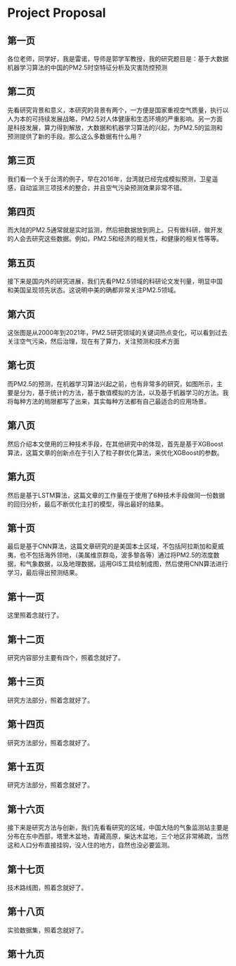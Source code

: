 # Project Proposal
## 第一页
各位老师，同学好，我是雷诺，导师是郭学军教授，我的研究题目是：基于大数据机器学习算法的中国的PM2.5时空特征分析及灾害防控预测

## 第二页
先看研究背景和意义，本研究的背景有两个，一方便是国家重视空气质量，执行以人为本的可持续发展战略，PM2.5对人体健康和生态环境的严重影响。另一方面是科技发展，算力得到解放，大数据和机器学习算法的兴起，为PM2.5的监测和预测提供了新的手段。那么这么多数据有什么用？

## 第三页
我们看一个关于台湾的例子，早在2016年，台湾就已经完成模拟预测，卫星遥感，自动监测三项技术的整合，并且空气污染预测效果非常不错。

## 第四页
而大陆的PM2.5通常就是实时监测，然后把数据放到网上。只有做科研，做开发的人会去研究这些数据。例如，PM2.5和经济的相关性，和健康的相关性等等。

## 第五页
接下来是国内外的研究进展，我们先看PM2.5领域的科研论文发刊量，明显中国和美国呈现领先状态。这说明中美的确都非常关注PM2.5领域。

## 第六页
这张图是从2000年到2021年，PM2.5研究领域的关键词热点变化，可以看到过去关注空气污染，然后治理，现在有了算力，关注预测和技术方面

## 第七页
而PM2.5的预测，在机器学习算法兴起之前，也有非常多的研究，如图所示，主要是分为，基于统计的方法，基于数值模拟的方法，以及基于机器学习的方法。我将每种方法的局限都写了出来，其实每种方法都有自己最适合的应用场景。

## 第八页
然后介绍本文使用的三种技术手段，在其他研究中的体现，首先是基于XGBoost算法，这篇文章的创新点在于引入了粒子群优化算法，来优化XGBoost的参数。

## 第九页
然后是基于LSTM算法，这篇文章的工作量在于使用了6种技术手段做同一份数据的回归分析，最后不断优化主打的模型，得出最好的结果。

## 第十页
最后是基于CNN算法，这篇文章研究的是美国本土区域，不包括阿拉斯加和夏威夷，也不包括海外领地，（美属维京群岛，波多黎各等）通过将PM2.5的浓度数据，和气象数据，以及地理数据，运用GIS工具绘制成图，然后使用CNN算法进行学习，最后得出预测结果。

## 第十一页
这里照着念就行了。

## 第十二页
研究内容部分主要有四个，照着念就好了。

## 第十三页
研究方法部分，照着念就好了。

## 第十四页
研究方法部分，照着念就好了。

## 第十五页
研究方法部分，照着念就好了。    

## 第十六页
接下来是研究方法与创新，我们先看看研究的区域，中国大陆的气象监测站主要是分布在东中西部，塔里木盆地，青藏高原，柴达木盆地，三个地区非常稀疏，当然这和人口分布直接挂钩，没人住的地方，自然也没必要监测。

## 第十七页
技术路线图，照着念就好了。

## 第十八页
实验数据集，照着念就好了。

## 第十九页





